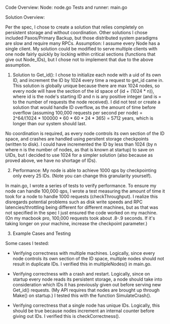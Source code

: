 Code Overview: 
Node: node.go
Tests and runner: main.go

Solution Overview:

Per the spec, I chose to create a solution that relies completely on persistent storage and without coordination. Other solutions
I chose included Paxos/Primary Backup, but those distributed system paradigms are slow and require many RPCs. Assumption: I assume every Node has a single client. My solution could be modified to serve multiple clients with one node fairly quickly by locking within critical sections (functions that give out Node_IDs), but I chose not to implement that due to the above assumption.

1. Solution to Get_id():
I chose to initialize each node with a uid of its own ID, and increment the ID by 1024 every time a request to get_id came in. This solution is globally unique because there are max 1024 nodes, so every node will have the section of the id space of (id + (1024 * n)), where id is the node's starting ID and n is any positive integer (and is = to the number of requests the node received). I did not test or create a solution that would handle ID overflow, as the amount of time before overflow (assuming 100,000 requests per second per node) = 2^64/(1024 * 100000 * 60 * 60 * 24 * 365) = 5712 years, which is longer than our system should last.

No coordination is required, as every node controls its own section of the ID space, and crashes are handled using persitent storage checkpoints (written to disk). I could have incremented the ID by less than 1024 (by n where n is the number of nodes, as that is known at startup) to save on UIDs, but I decided to use 1024 for a simpler solution (also because as proved above, we have no shortage of IDs).

2. Performance:
My node is able to achieve 1000 qps by checkpointing only every 25 IDs. (Note you can change this granularity yourself).

In main.go, I wrote a series of tests to verify performance. To ensure my node can handle 100,000 qps, I wrote a test measuring the amount of time it took for a node to handle 1000 requests (checkThroughput). I realize this disregards potential problems such as disk write speeds and RPC latencies/throttling being different for different machines, but as that was not specified in the spec I just ensured the code worked on my machine. (On my macbook pro, 100,000 requests took about .8-.9 seconds. If it's taking longer on your machine, increase the checkpoint parameter.)

3. Example Cases and Testing

Some cases I tested:

- Verifying correctness with multiple machines. Logically, since every node controls its own section of the ID space, multiple nodes should not result in duplicate IDs. I verified this in multipleNodes() in main.go.


- Verifying correctness with a crash and restart. Logically, since on startup every node reads its persistent storage, a node should take into consideration which IDs it has previously given out before serving new Get_id() requests. (My API requires that nodes are brought up through Make() on startup.) I tested this with the function SimulateCrash().

- Verifying correctness that a single node has unique IDs. Logically, this should be true because nodes increment an internal counter before giving out IDs. I verified this is checkCorrectness(). 